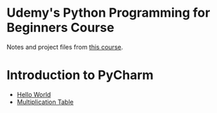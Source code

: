 # Udemy's Python Programming for Beginners Course
Notes and project files from <a href="https://www.udemy.com/python-tutorial-for-beginners">this course</a>.

# Introduction to PyCharm
- <a href="https://github.com/beef-erikson/PythonProgrammingForBeginnersUdemy/tree/master/PyCharm_Intro/hello_world.py">Hello World</a>
- <a href="https://github.com/beef-erikson/PythonProgrammingForBeginnersUdemy/tree/master/PyCharm_Intro/multiplication_chart.py">Multiplication Table</a>

